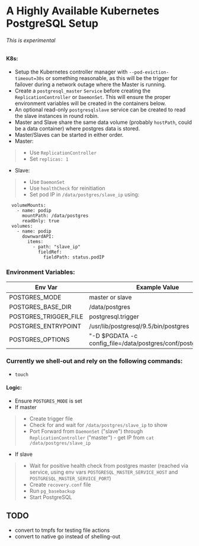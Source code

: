 # A Highly Available Kubernetes PostgreSQL Setup

###### This is experimental

#### K8s:
* Setup the Kubernetes controller manager with `--pod-eviction-timeout=30s` or something reasonable, as this will be the trigger for failover during a network outage where the Master is running.
* Create a `postgresql_master` `Service` before creating the `ReplicationController` or `DaemonSet`. This will ensure the proper environment variables will be created in the containers below.
* An optional read-only `postgresqlslave` service can be created to read the slave instances in round robin.
* Master and Slave share the same data volume (probably `hostPath`, could be a data container) where postgres data is stored.
* Master/Slaves can be started in either order.
* Master:

> * Use `ReplicationController`
> * Set `replicas: 1`
* Slave:

> * Use `DaemonSet`
> * Use `healthCheck` for reinitiation
> * Set pod IP in `/data/postgres/slave_ip` using:
```
  volumeMounts:
    - name: podip
      mountPath: /data/postgres
      readOnly: true
  volumes:
    - name: podip
      downwardAPI:
        items:
          - path: "slave_ip"
            fieldRef:
              fieldPath: status.podIP
```

### Environment Variables:
| Env Var | Example Value |
| --- | --- |
| POSTGRES_MODE | master or slave |
| POSTGRES_BASE_DIR | /data/postgres |
| POSTGRES_TRIGGER_FILE | postgresql.trigger |
| POSTGRES_ENTRYPOINT | /usr/lib/postgresql/9.5/bin/postgres |
| POSTGRES_OPTIONS | "-D $PGDATA -c config_file=/data/postgres/conf/postgresql.conf" |

### Currently we shell-out and rely on the following commands:
* `touch`

#### Logic:
* Ensure `POSTGRES_MODE` is set
* If master

> * Create trigger file
> * Check for and wait for `/data/postgres/slave_ip` to show
> * Port Forward from `DaemonSet` ("slave") through `ReplicationController` ("master") - get IP from `cat /data/postgres/slave_ip`
* If slave

> * Wait for positive health check from postgres master (reached via service, using env vars `POSTGRESQL_MASTER_SERVICE_HOST` and `POSTGRESQL_MASTER_SERVICE_PORT`)
> * Create `recovery.conf` file
> * Run `pg_basebackup`
> * Start PostgreSQL

## TODO
* convert to tmpfs for testing file actions
* convert to native go instead of shelling-out
